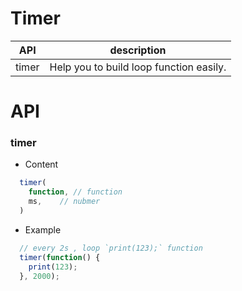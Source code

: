 # Timer


| API | description |
| --- | --- |
| timer | Help you to build loop function easily. |

# API 


### timer

* Content

``` js
  timer(
    function, // function
    ms,    // nubmer
  )

```

* Example

``` js
  // every 2s , loop `print(123);` function
  timer(function() {
    print(123);
  }, 2000);

```